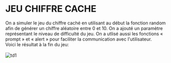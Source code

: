 #  JEU CHIFFRE CACHE
On a simuler le jeu du chiffre caché en utilisant au début la fonction random afin de générer un chiffre aléatoire entre 0 et 10.
On a ajouté un paramètre représentant le niveau de difficulté du jeu.
On a utlisé aussi les fonctions « prompt » et « alert » pour faciliter la communication avec l'utilisateur.
<br>
Voici le résultat à la fin du jeu:
<br> 
<br>
![td1](https://user-images.githubusercontent.com/80357350/151195435-182044a7-f16d-49b2-89bd-7eb05bbfac97.PNG)
<br>


